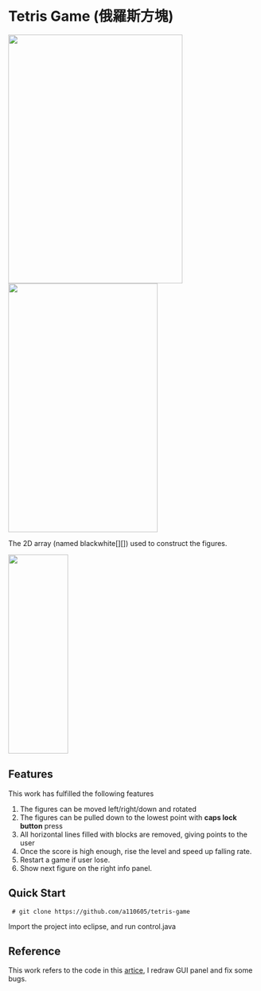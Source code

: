 # Tetris Game (俄羅斯方塊)
<img src="https://github.com/a110605/tetris-game/blob/master/pictures/1.png" height="500" width="350">
<img src="https://github.com/a110605/tetris-game/blob/master/pictures/3.png" height="500" width="300">

The 2D array (named blackwhite[][]) used to construct the figures. 

<img src="https://github.com/a110605/tetris-game/blob/master/pictures/2.gif" height="400" width="120">



## Features
This work has fulfilled the following features

1. The figures can be moved left/right/down and rotated
2. The figures can be pulled down to the lowest point with **caps lock button** press
3. All horizontal lines filled with blocks are removed, giving points to the user
4. Once the score is high enough, rise the level and speed up falling rate. 
5. Restart a game if user lose.
6. Show next figure on the right info panel.

## Quick Start
```
 # git clone https://github.com/a110605/tetris-game
```
 Import the project into eclipse, and run control.java 
 
## Reference 
This work refers to the code in this [artice](https://bordiani.wordpress.com/2014/10/20/tetris-in-java-part-i-overview), I redraw GUI panel and fix some bugs.
